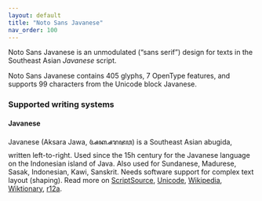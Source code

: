 ```yaml
---
layout: default
title: "Noto Sans Javanese"
nav_order: 100
---
```

Noto Sans Javanese is an unmodulated (“sans serif”) design for texts in the Southeast Asian _Javanese_ script. 

Noto Sans Javanese contains 405 glyphs, 7 OpenType features, and supports 99 characters from the Unicode block Javanese.


### Supported writing systems


#### Javanese

Javanese (Aksara Jawa, <span class='autonym'>ꦄꦏ꧀ꦱꦫꦗꦮ</span>) is a Southeast Asian abugida, written left-to-right. Used since the 15h century for the Javanese language on the Indonesian island of Java. Also used for Sundanese, Madurese, Sasak, Indonesian, Kawi, Sanskrit. Needs software support for complex text layout (shaping). Read more on [ScriptSource](https://scriptsource.org/scr/Java), [Unicode](https://www.unicode.org/versions/Unicode13.0.0/ch17.pdf#G27153), [Wikipedia](https://en.wikipedia.org/wiki/ISO_15924:Java), [Wiktionary](https://en.wiktionary.org/wiki/Category:Javanese_script), [r12a](https://r12a.github.io/scripts/links?iso=Java).

